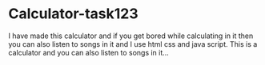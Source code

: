 # Calculator-task123
I have made this calculator and if you get bored while calculating in it then you can also listen to songs in it and I use html css and java script.
This is a calculator and you can also listen to songs in it...
